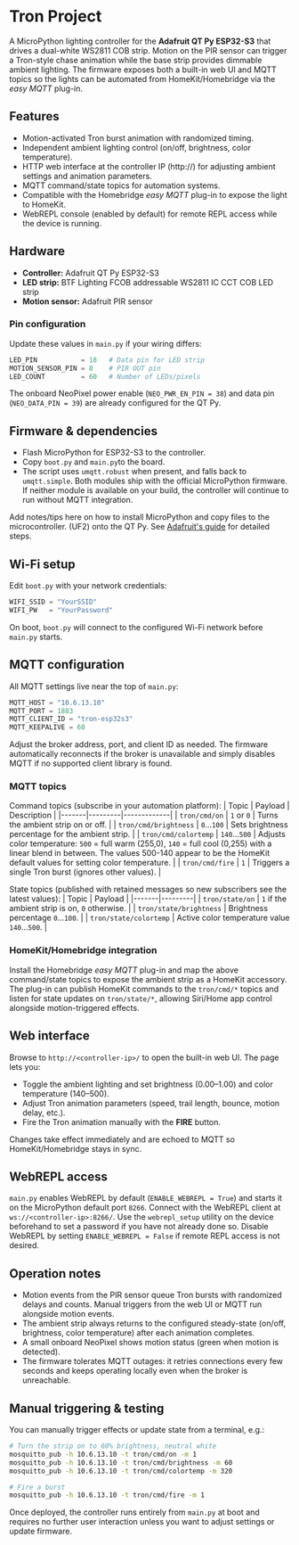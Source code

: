 # Tron Project

A MicroPython lighting controller for the **Adafruit QT Py ESP32-S3** that drives a dual-white WS2811 COB strip. Motion on the PIR sensor can trigger a Tron-style chase animation while the base strip provides dimmable ambient lighting. The firmware exposes both a built-in web UI and MQTT topics so the lights can be automated from HomeKit/Homebridge via the *easy MQTT* plug-in.

## Features
- Motion-activated Tron burst animation with randomized timing.
- Independent ambient lighting control (on/off, brightness, color temperature).
- HTTP web interface at the controller IP (http://<ipaddress>) for adjusting ambient settings and animation parameters.
- MQTT command/state topics for automation systems.
- Compatible with the Homebridge *easy MQTT* plug-in to expose the light to HomeKit.
- WebREPL console (enabled by default) for remote REPL access while the device is running.

## Hardware
- **Controller:** Adafruit QT Py ESP32-S3
- **LED strip:** BTF Lighting FCOB addressable WS2811 IC CCT COB LED strip
- **Motion sensor:** Adafruit PIR sensor

### Pin configuration
Update these values in `main.py` if your wiring differs:
```python
LED_PIN           = 18   # Data pin for LED strip
MOTION_SENSOR_PIN = 8    # PIR OUT pin
LED_COUNT         = 60   # Number of LEDs/pixels
```

The onboard NeoPixel power enable (`NEO_PWR_EN_PIN = 38`) and data pin (`NEO_DATA_PIN = 39`) are already configured for the QT Py.

## Firmware & dependencies
- Flash MicroPython for ESP32-S3 to the controller.
- Copy `boot.py` and `main.py`to the board.
- The script uses `umqtt.robust` when present, and falls back to `umqtt.simple`. Both modules ship with the official MicroPython firmware. If neither module is available on your build, the controller will continue to run without MQTT integration.


 Add notes/tips here on how to install MicroPython and copy files to the microcontroller. (UF2) onto the QT Py. See [Adafruit's guide](https://learn.adafruit.com/adafruit-qt-py-esp32-s3/factory-reset) for detailed steps.

## Wi-Fi setup
Edit `boot.py` with your network credentials:
```python
WIFI_SSID = "YourSSID"
WIFI_PW   = "YourPassword"
```
On boot, `boot.py` will connect to the configured Wi-Fi network before `main.py` starts.

## MQTT configuration
All MQTT settings live near the top of `main.py`:
```python
MQTT_HOST = "10.6.13.10"
MQTT_PORT = 1883
MQTT_CLIENT_ID = "tron-esp32s3"
MQTT_KEEPALIVE = 60
```
Adjust the broker address, port, and client ID as needed. The firmware automatically reconnects if the broker is unavailable and simply disables MQTT if no supported client library is found.

### MQTT topics
Command topics (subscribe in your automation platform):
| Topic | Payload | Description |
|-------|---------|-------------|
| `tron/cmd/on` | `1` or `0` | Turns the ambient strip on or off. |
| `tron/cmd/brightness` | `0`&hellip;`100` | Sets brightness percentage for the ambient strip. |
| `tron/cmd/colortemp` | `140`&hellip;`500` | Adjusts color temperature: `500` = full warm (255,0), `140` = full cool (0,255) with a linear blend in between. The values 500-140 appear to be the HomeKit default values for setting color temperature. |
| `tron/cmd/fire` | `1` | Triggers a single Tron burst (ignores other values). |

State topics (published with retained messages so new subscribers see the latest values):
| Topic | Payload |
|-------|---------|
| `tron/state/on` | `1` if the ambient strip is on, `0` otherwise. |
| `tron/state/brightness` | Brightness percentage `0`&hellip;`100`. |
| `tron/state/colortemp` | Active color temperature value `140`&hellip;`500`. |

### HomeKit/Homebridge integration
Install the Homebridge *easy MQTT* plug-in and map the above command/state topics to expose the ambient strip as a HomeKit accessory. The plug-in can publish HomeKit commands to the `tron/cmd/*` topics and listen for state updates on `tron/state/*`, allowing Siri/Home app control alongside motion-triggered effects.

## Web interface
Browse to `http://<controller-ip>/` to open the built-in web UI. The page lets you:
- Toggle the ambient lighting and set brightness (0.00&ndash;1.00) and color temperature (140&ndash;500).
- Adjust Tron animation parameters (speed, trail length, bounce, motion delay, etc.).
- Fire the Tron animation manually with the **FIRE** button.

Changes take effect immediately and are echoed to MQTT so HomeKit/Homebridge stays in sync.

## WebREPL access
`main.py` enables WebREPL by default (`ENABLE_WEBREPL = True`) and starts it on the MicroPython default port `8266`. Connect with the WebREPL client at `ws://<controller-ip>:8266/`. Use the `webrepl_setup` utility on the device beforehand to set a password if you have not already done so. Disable WebREPL by setting `ENABLE_WEBREPL = False` if remote REPL access is not desired.

## Operation notes
- Motion events from the PIR sensor queue Tron bursts with randomized delays and counts. Manual triggers from the web UI or MQTT run alongside motion events.
- The ambient strip always returns to the configured steady-state (on/off, brightness, color temperature) after each animation completes.
- A small onboard NeoPixel shows motion status (green when motion is detected).
- The firmware tolerates MQTT outages: it retries connections every few seconds and keeps operating locally even when the broker is unreachable.

## Manual triggering & testing
You can manually trigger effects or update state from a terminal, e.g.:
```bash
# Turn the strip on to 60% brightness, neutral white
mosquitto_pub -h 10.6.13.10 -t tron/cmd/on -m 1
mosquitto_pub -h 10.6.13.10 -t tron/cmd/brightness -m 60
mosquitto_pub -h 10.6.13.10 -t tron/cmd/colortemp -m 320

# Fire a burst
mosquitto_pub -h 10.6.13.10 -t tron/cmd/fire -m 1
```

Once deployed, the controller runs entirely from `main.py` at boot and requires no further user interaction unless you want to adjust settings or update firmware.

